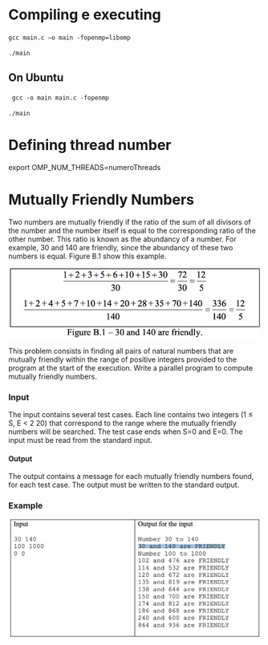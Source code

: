 
# Compiling e executing
`gcc main.c –o main -fopenmp=libomp `

`./main`

## On Ubuntu
` gcc -o main main.c -fopenmp`

`./main`

# Defining thread number
export OMP_NUM_THREADS=numeroThreads

# Mutually Friendly Numbers
Two numbers are mutually friendly if the ratio of the sum of all divisors of the number
and the number itself is equal to the corresponding ratio of the other number. This ratio is known as the abundancy of a number. For example, 30 and 140 are friendly, since the abundancy of these two numbers is equal. Figure B.1 show this example.

![alt text](images/image.png)

This problem consists in finding all pairs of natural numbers that are mutually friendly
within the range of positive integers provided to the program at the start of the
execution.
Write a parallel program to compute mutually friendly numbers.

### Input
The input contains several test cases. Each line contains two integers (1 ≤ S, E < 2
20)
that correspond to the range where the mutually friendly numbers will be searched. The
test case ends when S=0 and E=0.
The input must be read from the standard input.

#### Output
The output contains a message for each mutually friendly numbers found, for each test
case.
The output must be written to the standard output.

### Example

![alt text](images/image-1.png)